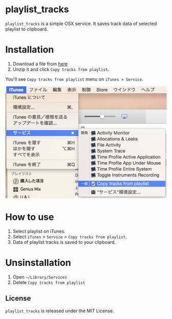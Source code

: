 # playlist_tracks

`playlist_tracks` is a simple OSX service.
It saves track data of selected playlist to clipboard.

# Installation
1. Download a file from [here](https://github.com/katsuma/playlist_tracks/archive/master.zip)
2. Unzip it and click `Copy tracks from playlist`.

You'll see `Copy tracks from playlist` menu on `iTunes > Service`.

![](https://raw.githubusercontent.com/katsuma/playlist_tracks/master/screenshot.png)

# How to use
1. Select playlist on iTunes.
2. Select `iTunes` > `Service` > `Copy tracks from playlist`.
3. Data of playlist tracks is saved to your clipboard.

# Unsinstallation
1. Open `~/Library/Services`
2. Delete `Copy tracks from playlist`

## License
`playlist_tracks` is released under the MIT License.
